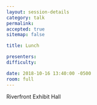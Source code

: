 ```yaml
---
layout: session-details
category: talk
permalink:
accepted: true
sitemap: false

title: Lunch

presenters:
difficulty:

date: 2018-10-16 13:40:00 -0500
room: full
---
```

Riverfront Exhibit Hall
